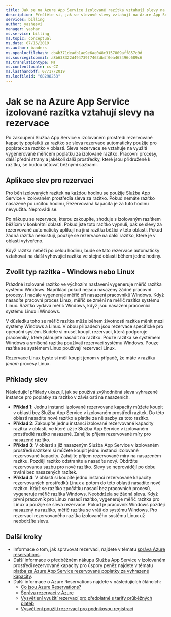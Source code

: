 ```yaml
---
title: Jak se na Azure App Service izolované razítka vztahují slevy na rezervace
description: Přečtěte si, jak se slevové slevy vztahují na Azure App Service izolovaná razítka.
services: billing
author: yashesvi
manager: yashar
ms.service: billing
ms.topic: conceptual
ms.date: 07/16/2019
ms.author: banders
ms.openlocfilehash: cb4b371deadb1ae9e6ae048c3157809aff857c9d
ms.sourcegitcommit: a8b638322d494739f7463db4f0ea465496c689c6
ms.translationtype: MT
ms.contentlocale: cs-CZ
ms.lasthandoff: 07/17/2019
ms.locfileid: "68298253"
---
```

# <a name="how-reservation-discounts-apply-to-azure-app-service-isolated-stamps"></a>Jak se na Azure App Service izolované razítka vztahují slevy na rezervace

Po zakoupení Služba App Service v izolovaném prostředí rezervované kapacity poplatků za razítko se sleva rezervace automaticky použije pro poplatek za razítko v oblasti. Sleva rezervace se vztahuje na využití vygenerované měřičem poplatku za izolované razítko. Pracovní procesy, další přední strany a jakékoli další prostředky, které jsou přidružené k razítku, se budou účtovat běžnými sazbami.

## <a name="reservation-discount-application"></a>Aplikace slev pro rezervaci

Pro běh izolovaných razítek na každou hodinu se použije Služba App Service v izolovaném prostředía sleva za razítko. Pokud nemáte razítko nasazené po určitou hodinu, Rezervovaná kapacita je za tuto hodinu nevyužitá. Neprovádí se.

Po nákupu se rezervace, kterou zakoupíte, shoduje s izolovaným razítkem běžícím v konkrétní oblasti. Pokud jste toto razítko vypnuli, pak se slevy za rezervované automaticky aplikují na jiná razítka běžící v této oblasti. Pokud žádná razítka neexistují, použije se rezervace na další razítko, které je v oblasti vytvořeno.

Když razítka neběží po celou hodinu, bude se tato rezervace automaticky vztahovat na další vyhovující razítka ve stejné oblasti během jedné hodiny.

## <a name="choose-a-stamp-type---windows-or-linux"></a>Zvolit typ razítka – Windows nebo Linux

Prázdné izolované razítko ve výchozím nastavení vygeneruje měřič razítka systému Windows. Například pokud nejsou nasazeny žádné pracovní procesy. I nadále vygeneruje měřič při nasazení pracovníků Windows. Když nasadíte pracovní proces Linux, měřič se změní na měřič razítka systému Linux. Razítko vydává měřič Windows, když jsou nasazeni pracovníci systému Linux i Windows.

V důsledku toho se měřič razítka může během životnosti razítka měnit mezi systémy Windows a Linux. V obou případech jsou rezervace specifické pro operační systém. Budete si muset koupit rezervaci, která podporuje pracovníky, které plánujete nasadit na razítko. Pouze razítka se systémem Windows a smíšená razítka používají rezervaci systému Windows. Pouze razítka se systémem Linux používají rezervaci Linux.

Rezervace Linux byste si měli koupit jenom v případě, že máte v razítku _jenom_ procesy Linux.

## <a name="discount-examples"></a>Příklady slev

Následující příklady ukazují, jak se používá zvýhodněná sleva vyhrazené instance pro poplatky za razítko v závislosti na nasazeních.

- **Příklad 1**: Jednu instanci izolované rezervované kapacity můžete koupit v oblasti bez Služba App Service v izolovaném prostředí razítek. Do této oblasti nasadíte nové razítko a platíte za ně sazby za toto razítko.
- **Příklad 2**: Zakoupíte jednu instanci izolované rezervované kapacity razítka v oblasti, ve které už je Služba App Service v izolovaném prostředíé razítko nasazené. Zahájíte příjem rezervované míry pro nasazené razítko.
- **Příklad 3**: V oblasti s již nasazeným Služba App Service v izolovaném prostředí razítkem si můžete koupit jednu instanci izolované rezervované kapacity. Zahájíte příjem rezervované míry na nasazeném razítku. Později razítko odstraníte a nasadíte nový. Obdržíte rezervovanou sazbu pro nové razítko. Slevy se neprovádějí po dobu trvání bez nasazených razítek.
- **Příklad 4**: V oblasti si koupíte jednu instanci rezervované kapacity rezervovaných prostředků Linux a potom do této oblasti nasadíte nové razítko. Když se razítko zpočátku nasadí bez pracovních procesů, vygeneruje měřič razítka Windows. Neobdržela se žádná sleva. Když první pracovník pro Linux nasadí razítko, vygeneruje měřič razítka pro Linux a použije se sleva rezervace. Pokud je pracovník Windows později nasazený na razítko, měřič razítka se vrátí do systému Windows. Pro rezervaci rezervovaného razítka izolovaného systému Linux už neobdržíte slevu.

## <a name="next-steps"></a>Další kroky

- Informace o tom, jak spravovat rezervaci, najdete v tématu [správa Azure reservations](billing-manage-reserved-vm-instance.md).
- Další informace o předběžném nákupu Služba App Service v izolovaném prostředí rezervované kapacity pro úspory peněz najdete v tématu [platba za Azure App Service rezervované poplatky za vyhrazené kapacity](billing-prepay-app-service-isolated-stamp.md).
- Další informace o Azure Reservations najdete v následujících článcích:
  - [Co jsou Azure Reservations?](billing-save-compute-costs-reservations.md)
  - [Správa rezervací v Azure](billing-manage-reserved-vm-instance.md)
  - [Vysvětlení využití rezervací pro předplatné s tarify průběžných plateb](billing-understand-reserved-instance-usage.md)
  - [Vysvětlení použití rezervací pro podnikovou registraci](billing-understand-reserved-instance-usage-ea.md)
